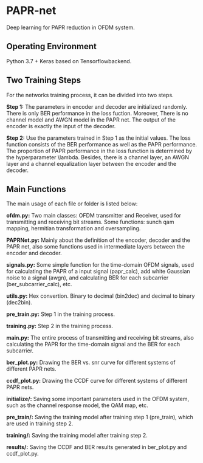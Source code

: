 # PAPR-net
Deep learning for PAPR reduction in OFDM system.

## Operating Environment
Python 3.7 + Keras based on Tensorflowbackend.

## Two Training Steps
For the networks training process, it can be divided into two steps.

**Step 1:** The parameters in encoder and decoder are initialized randomly. There is only BER performance in the loss fuction. Moreover, There is no channel model and AWGN model in the PAPR net. The output of the encoder is exactly the input of the decoder.

**Step 2:** Use the parameters trained in Step 1 as the initial values. The loss function consists of the BER performance as well as the PAPR performance. The proportion of PAPR performance in the loss function is determined by the hyperparameter \lambda. Besides, there is a channel layer, an AWGN layer and a channel equalization layer between the encoder and the decoder.

## Main Functions
The main usage of each file or folder is listed below: 

**ofdm.py:** Two main classes: OFDM transmitter and Receiver, used for transmitting and receiving bit streams. Some functions: sunch qam mapping, hermitian transformation and oversampling.

**PAPRNet.py:** Mainly about the definition of the encoder, decoder and the PAPR net, also some functions used in intermediate layers between the encoder and decoder.

**signals.py:** Some simple function for the time-domain OFDM signals, used for calculating the PAPR of a input signal (papr_calc), add white Gaussian noise to a signal (awgn), and calculating BER for each subcarrier (ber_subcarrier_calc), etc.

**utils.py:** Hex convertion. Binary to decimal (bin2dec) and decimal to binary (dec2bin).

**pre_train.py:** Step 1 in the training process.

**training.py:** Step 2 in the training process.

**main.py:** The entire process of transmitting and receiving bit streams, also calculating the PAPR for the time-domain signal and the BER for each subcarrier.

**ber_plot.py:** Drawing the BER vs. snr curve for different systems of different PAPR nets.

**ccdf_plot.py:** Drawing the CCDF curve for different systems of different PAPR nets.

**initialize/:** Saving some important parameters used in the OFDM system, such as the channel response model, the QAM map, etc.

**pre_train/:** Saving the training model after training step 1 (pre_train), which are used in training step 2.

**training/:** Saving the training model after training step 2.

**results/:** Saving the CCDF and BER results generated in ber_plot.py and ccdf_plot.py.

